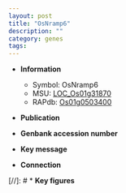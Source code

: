```yaml
---
layout: post
title: "OsNramp6"
description: ""
category: genes
tags: 
---
```


* **Information**  
    + Symbol: OsNramp6  
    + MSU: [LOC_Os01g31870](http://rice.uga.edu/cgi-bin/ORF_infopage.cgi?orf=LOC_Os01g31870)  
    + RAPdb: [Os01g0503400](http://rapdb.dna.affrc.go.jp/viewer/gbrowse_details/irgsp1?name=Os01g0503400)  

* **Publication**  

* **Genbank accession number**  

* **Key message**  

* **Connection**  

[//]: # * **Key figures**  


